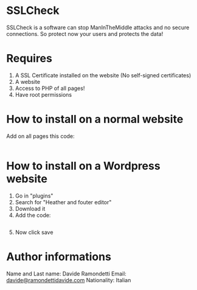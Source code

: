 # SSLCheck
SSLCheck is a software can stop ManInTheMiddle attacks and no secure connections. So protect now your users and protects the data!

# Requires
1. A SSL Certificate installed on the website (No self-signed certificates)
2. A website
3. Access to PHP of all pages!
4. Have root permissions

# How to install on a normal website
Add on all pages this code:

<pre><?php include('SSLCheck.php'); ?></pre>

# How to install on a Wordpress website
1. Go in "plugins"
2. Search for "Heather and fouter editor"
3. Download it
4. Add the code:

<pre><?php include('SSLCheck.php'); ?></pre>

5. Now click save

# Author informations
Name and Last name: Davide Ramondetti
Email: davide@ramondettidavide.com
Nationality: Italian
